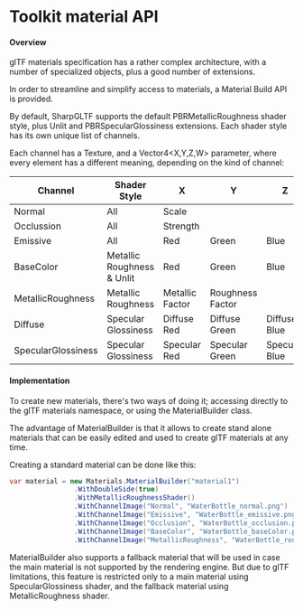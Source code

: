 ﻿# Toolkit material API

#### Overview

glTF materials specification has a rather complex architecture,
with a number of specialized objects, plus a good number of extensions.

In order to streamline and simplify access to materials, a Material Build
API is provided.

By default, SharpGLTF supports the default PBRMetallicRoughness shader style,
plus Unlit and PBRSpecularGlossiness extensions. Each shader style has its
own unique list of channels.

Each channel has a Texture, and a Vector4<X,Y,Z,W> parameter, where every
element has a different meaning, depending on the kind of channel:

|Channel|Shader Style|X|Y|Z|W|
|-|-|-|-|-|-|
|Normal|All|Scale
|Occlussion|All|Strength
|Emissive|All|Red|Green|Blue
|BaseColor|Metallic Roughness & Unlit|Red|Green|Blue|Alpha
|MetallicRoughness|Metallic Roughness|Metallic Factor|Roughness Factor
|Diffuse|Specular Glossiness|Diffuse Red|Diffuse Green|Diffuse Blue|Alpha
|SpecularGlossiness|Specular Glossiness|Specular Red|Specular Green|Specular Blue|Glossiness

#### Implementation

To create new materials, there's two ways of doing it; accessing directly to the glTF
materials namespace, or using the MaterialBuilder class.

The advantage of MaterialBuilder is that it allows to create stand alone materials
that can be easily edited and used to create glTF materials at any time.

Creating a standard material can be done like this:

```c#
var material = new Materials.MaterialBuilder("material1")
                .WithDoubleSide(true)
                .WithMetallicRoughnessShader()
                .WithChannelImage("Normal", "WaterBottle_normal.png")
                .WithChannelImage("Emissive", "WaterBottle_emissive.png")
                .WithChannelImage("Occlusion", "WaterBottle_occlusion.png")
                .WithChannelImage("BaseColor", "WaterBottle_baseColor.png")
                .WithChannelImage("MetallicRoughness", "WaterBottle_roughnessMetallic.png");
```

MaterialBuilder also supports a fallback material that will be used in case the main material is not
supported by the rendering engine. But due to glTF limitations, this feature is restricted only to
a main material using SpecularGlossiness shader, and the fallback material using MetallicRoughness
shader.
